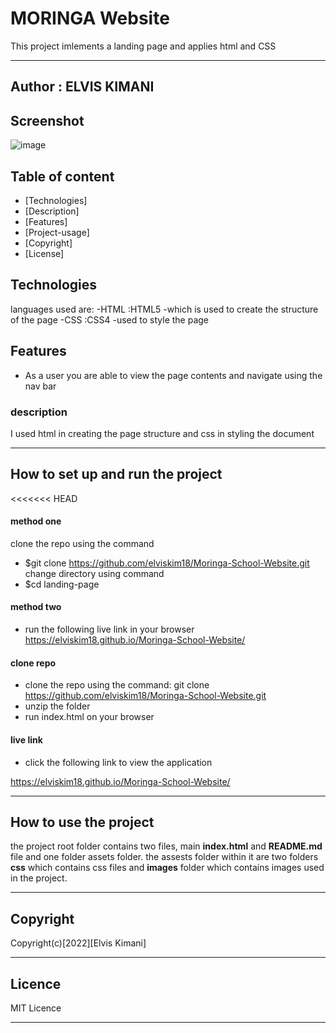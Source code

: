# MORINGA Website
This project imlements a landing page and applies html and CSS
***

## Author : ELVIS KIMANI

## Screenshot
![image](/Assets/images/****)

## Table of content
- [Technologies]
- [Description]
- [Features]
- [Project-usage]
- [Copyright]
- [License]

## Technologies

 languages used are:
 -HTML :HTML5 -which is used to create the structure of the page
 -CSS :CSS4 -used to style the page

 ## Features 
 * As a user you are able to view the page contents and navigate using the nav bar

### description
I used html in creating the page structure and css in styling the document

***
## How to set up and run the project

<<<<<<< HEAD
#### method one
clone the repo using the command
- $git clone https://github.com/elviskim18/Moringa-School-Website.git
change directory using command
- $cd landing-page

#### method two
 - run the following live link in your browser 
https://elviskim18.github.io/Moringa-School-Website/
#### clone repo 
* clone the repo using the command: git clone
https://github.com/elviskim18/Moringa-School-Website.git
* unzip the folder
* run index.html on your browser 


#### live link
   - click the following link to view the application

https://elviskim18.github.io/Moringa-School-Website/
***
## How to use the project

the project root folder contains two files, main **index.html** and **README.md** file and one folder assets folder. the assests folder within it are two folders **css** which contains css files and **images** folder which contains images used in the project.
***
## Copyright
 Copyright(c)[2022][Elvis Kimani]

***
## Licence

MIT Licence
***